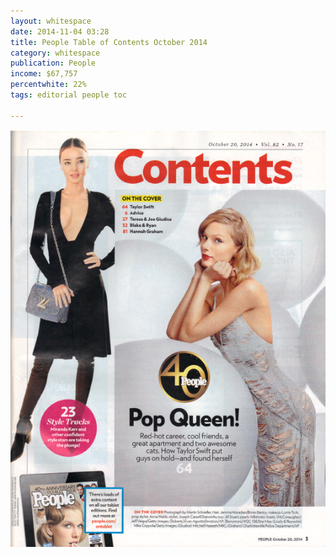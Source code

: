 ```yaml
---
layout: whitespace
date: 2014-11-04 03:28
title: People Table of Contents October 2014
category: whitespace
publication: People
income: $67,757
percentwhite: 22%
tags: editorial people toc

---
```





           
<div class="imageContainer">
<img src="/img/editscans/People_contents_1.png">
            
<div class="overlayContainer">
<object type="image/svg+xml" data="/img/overlays/People_contents_1.svg" class="trans"></object>
</div>


</div>
            
        
        
